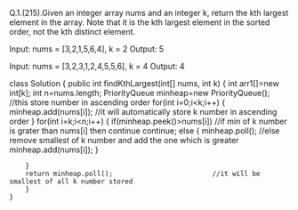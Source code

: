 Q.1.(215).Given an integer array nums and an integer k, return the kth largest element in the array.
          Note that it is the kth largest element in the sorted order, not the kth distinct element.
          
 Input: nums = [3,2,1,5,6,4], k = 2
Output: 5

Input: nums = [3,2,3,1,2,4,5,5,6], k = 4
Output: 4

class Solution {
    public int findKthLargest(int[] nums, int k) {
        int arr1[]=new int[k];
        int n=nums.length;
       PriorityQueue<Integer> minheap=new PriorityQueue<Integer>();      //this store number in ascending order
        for(int i=0;i<k;i++)
        {
            minheap.add(nums[i]);                                        //it will automatically store k number in ascending order
        }
        for(int i=k;i<n;i++)
        {
            if(minheap.peek()>nums[i])                                 //if min of k number is grater than nums[i] then continue
                continue;
            else
            {
                minheap.poll();                                        //else remove smallest of k number and add the one which is greater
                minheap.add(nums[i]);
            }
                
        }
        return minheap.poll();                         //it will be smallest of all k number stored
        }
    }


 
